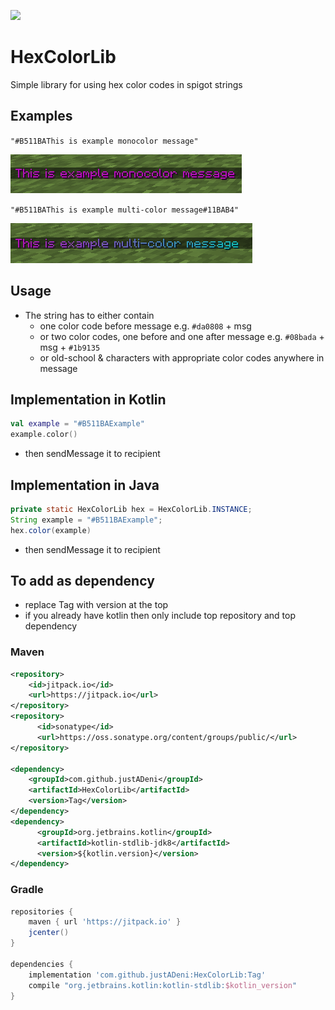 [![](https://jitpack.io/v/justADeni/HexColorLib.svg)](https://jitpack.io/#justADeni/HexColorLib)
# HexColorLib
Simple library for using hex color codes in spigot strings

## Examples

`"#B511BAThis is example monocolor message"`

![monocolor](https://github.com/justADeni/HexColorLib/blob/master/src/resources/monocolor.png?raw=true)

`"#B511BAThis is example multi-color message#11BAB4"`

![monocolor](https://github.com/justADeni/HexColorLib/blob/master/src/resources/multicolor.png?raw=true)

## Usage
- The string has to either contain
	- one color code before message e.g. `#da0808` + msg
	- or two color codes, one before and one after message e.g. `#08bada` + msg + `#1b9135`
	- or old-school & characters with appropriate color codes anywhere in message


## Implementation in Kotlin

```kotlin
val example = "#B511BAExample"
example.color()
```
- then sendMessage it to recipient
## Implementation in Java

```java
private static HexColorLib hex = HexColorLib.INSTANCE;
String example = "#B511BAExample";
hex.color(example)
```
- then sendMessage it to recipient
## To add as dependency
- replace Tag with version at the top
- if you already have kotlin then only include top repository and top dependency
### Maven
```xml
<repository>
	<id>jitpack.io</id>
	<url>https://jitpack.io</url>
</repository>
<repository>
      <id>sonatype</id>
      <url>https://oss.sonatype.org/content/groups/public/</url>
</repository>
  
<dependency>
	<groupId>com.github.justADeni</groupId>
	<artifactId>HexColorLib</artifactId>
	<version>Tag</version>
</dependency>
<dependency>
      <groupId>org.jetbrains.kotlin</groupId>
      <artifactId>kotlin-stdlib-jdk8</artifactId>
      <version>${kotlin.version}</version>
</dependency>
```

### Gradle
```gradle
repositories {
	maven { url 'https://jitpack.io' }
	jcenter()
}

dependencies {
	implementation 'com.github.justADeni:HexColorLib:Tag'
	compile "org.jetbrains.kotlin:kotlin-stdlib:$kotlin_version"
}
```

